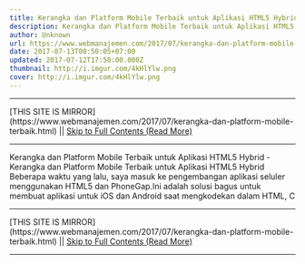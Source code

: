 ```yaml
---
title: Kerangka dan Platform Mobile Terbaik untuk Aplikasi HTML5 Hybrid
description: Kerangka dan Platform Mobile Terbaik untuk Aplikasi HTML5 Hybrid
author: Unknown
url: https://www.webmanajemen.com/2017/07/kerangka-dan-platform-mobile-terbaik.html
date: 2017-07-13T00:50:05+07:00
updated: 2017-07-12T17:50:00.000Z
thumbnail: http://i.imgur.com/4kHlYlw.png
cover: http://i.imgur.com/4kHlYlw.png
---
```


<hr/> [THIS SITE IS MIRROR](https://www.webmanajemen.com/2017/07/kerangka-dan-platform-mobile-terbaik.html) || <a href="https://www.webmanajemen.com/2017/07/kerangka-dan-platform-mobile-terbaik.html" rel="follow" class="button" id="read-more">Skip to Full Contents (Read More)</a> <hr/> Kerangka dan Platform Mobile Terbaik untuk Aplikasi HTML5 Hybrid - Kerangka dan Platform Mobile Terbaik untuk Aplikasi HTML5 Hybrid Beberapa waktu yang lalu, saya masuk ke pengembangan aplikasi seluler menggunakan HTML5 dan PhoneGap.Ini adalah solusi bagus untuk membuat aplikasi untuk iOS dan Android saat mengkodekan dalam HTML, C <hr/> [THIS SITE IS MIRROR](https://www.webmanajemen.com/2017/07/kerangka-dan-platform-mobile-terbaik.html) || <a href="https://www.webmanajemen.com/2017/07/kerangka-dan-platform-mobile-terbaik.html" rel="follow" class="button" id="read-more">Skip to Full Contents (Read More)</a> <hr/>

<script>
    if (location.host.includes('dimaslanjaka12')) {
      location.replace('https://www.webmanajemen.com/2017/07/kerangka-dan-platform-mobile-terbaik.html');
    }
  </script>